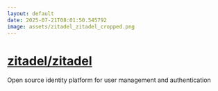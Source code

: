 ```yaml
---
layout: default
date: 2025-07-21T08:01:50.545792
image: assets/zitadel_zitadel_cropped.png
---
```


# [zitadel/zitadel](https://github.com/zitadel/zitadel)

Open source identity platform for user management and authentication
